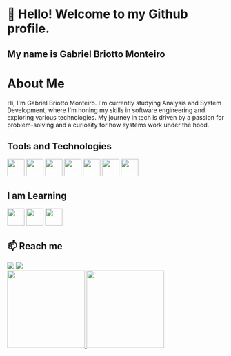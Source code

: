 # 👋 Hello! Welcome to my Github profile.

## My name is Gabriel Briotto Monteiro 


# About Me

Hi, I'm Gabriel Briotto Monteiro. I'm currently studying Analysis and System Development, where I'm honing my skills in software engineering and exploring various technologies. My journey in tech is driven by a passion for problem-solving and a curiosity for how systems work under the hood.


## Tools and Technologies

<img loading="lazy" src="https://cdn.jsdelivr.net/gh/devicons/devicon/icons/git/git-original.svg" width="40" height="40"/> <img src="https://cdn.jsdelivr.net/gh/devicons/devicon@latest/icons/amazonwebservices/amazonwebservices-original-wordmark.svg" width="40" height="40"/> <img src="https://cdn.jsdelivr.net/gh/devicons/devicon@latest/icons/azuresqldatabase/azuresqldatabase-original.svg" width="40" height="40" /> <img src="https://cdn.jsdelivr.net/gh/devicons/devicon@latest/icons/css3/css3-original.svg" width="40" height="40" /> <img src="https://cdn.jsdelivr.net/gh/devicons/devicon@latest/icons/html5/html5-original.svg" width="40" height="40" /> <img src="https://cdn.jsdelivr.net/gh/devicons/devicon@latest/icons/javascript/javascript-original.svg" width="40" height="40" /> <img src="https://cdn.jsdelivr.net/gh/devicons/devicon@latest/icons/python/python-original.svg" width="40" height="40" />

## I am Learning

<img loading="lazy" src="https://cdn.jsdelivr.net/gh/devicons/devicon/icons/java/java-original.svg" width="40" height="40"/> <img loading="lazy" src="https://cdn.jsdelivr.net/gh/devicons/devicon/icons/linux/linux-original.svg" width="40" height="40"/> <img src="https://cdn.jsdelivr.net/gh/devicons/devicon@latest/icons/react/react-original.svg" width="40" height="40"  />


## 📫 Reach me


<div>
  <a href="https://www.linkedin.com/in/gabriel-briotto-monteiro/" target="_blank"><img loading="lazy" src="https://img.shields.io/badge/-LinkedIn-%230077B5?style=for-the-badge&logo=linkedin&logoColor=white" target="_blank"></a>
  <a href = "mailto:gabriel.briotto@aluno.faculadeimpacta.com.br"><img loading="lazy" src="https://img.shields.io/badge/Gmail-D14836?style=for-the-badge&logo=gmail&logoColor=white" target="_blank"></a>
</div>


<div>
<a href="https://github.com/DevGabrielBrM/DevGabrielBrM">
<img loading="lazy" height="180em" src="https://github-readme-stats.vercel.app/api/top-langs/?username=DevGabrielBrM&layout=compact&langs_count=7&theme=dracula"/>
<img loading="lazy" height="180em" src="https://github-readme-stats.vercel.app/api?username=DevGabrielBrM&show_icons=true&theme=dracula&include_all_commits=true&count_private=true"/>
</div>

          
          
          
          
          
